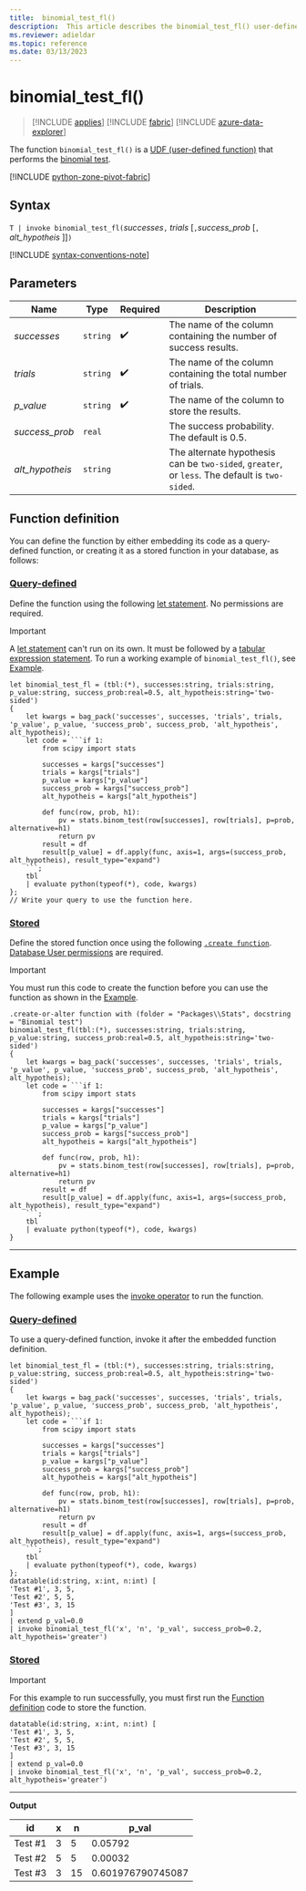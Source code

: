 ```yaml
---
title:  binomial_test_fl()
description:  This article describes the binomial_test_fl() user-defined function.
ms.reviewer: adieldar
ms.topic: reference
ms.date: 03/13/2023
---
```

# binomial_test_fl()

>[!INCLUDE [applies](../includes/applies-to-version/applies.md)] [!INCLUDE [fabric](../includes/applies-to-version/fabric.md)] [!INCLUDE [azure-data-explorer](../includes/applies-to-version/azure-data-explorer.md)]

The function `binomial_test_fl()` is a [UDF (user-defined function)](../query/functions/user-defined-functions.md) that performs the [binomial test](https://en.wikipedia.org/wiki/Binomial_test).

[!INCLUDE [python-zone-pivot-fabric](../includes/python-zone-pivot-fabric.md)]

## Syntax

`T | invoke binomial_test_fl(`*successes*`,` *trials* [`,`*success_prob* [`,` *alt_hypotheis* ]]`)`

[!INCLUDE [syntax-conventions-note](../includes/syntax-conventions-note.md)]

## Parameters

|Name|Type|Required|Description|
|--|--|--|--|
| *successes* | `string` |  :heavy_check_mark: | The name of the column containing the number of success results.|
| *trials* | `string` |  :heavy_check_mark: | The name of the column containing the total number of trials.|
| *p_value* | `string` |  :heavy_check_mark: | The name of the column to store the results.|
| *success_prob* | `real` | | The success probability. The default is 0.5.|
| *alt_hypotheis* | `string` | | The alternate hypothesis can be `two-sided`, `greater`, or `less`. The default is `two-sided`.|

## Function definition

You can define the function by either embedding its code as a query-defined function, or creating it as a stored function in your database, as follows:

### [Query-defined](#tab/query-defined)

Define the function using the following [let statement](../query/let-statement.md). No permissions are required.

> [!IMPORTANT]
> A [let statement](../query/let-statement.md) can't run on its own. It must be followed by a [tabular expression statement](../query/tabular-expression-statements.md). To run a working example of `binomial_test_fl()`, see [Example](#example).

```kusto
let binomial_test_fl = (tbl:(*), successes:string, trials:string, p_value:string, success_prob:real=0.5, alt_hypotheis:string='two-sided')
{
    let kwargs = bag_pack('successes', successes, 'trials', trials, 'p_value', p_value, 'success_prob', success_prob, 'alt_hypotheis', alt_hypotheis);
    let code = ```if 1:
        from scipy import stats
        
        successes = kargs["successes"]
        trials = kargs["trials"]
        p_value = kargs["p_value"]
        success_prob = kargs["success_prob"]
        alt_hypotheis = kargs["alt_hypotheis"]
        
        def func(row, prob, h1):
            pv = stats.binom_test(row[successes], row[trials], p=prob, alternative=h1)
            return pv
        result = df
        result[p_value] = df.apply(func, axis=1, args=(success_prob, alt_hypotheis), result_type="expand")
    ```;
    tbl
    | evaluate python(typeof(*), code, kwargs)
};
// Write your query to use the function here.
```

### [Stored](#tab/stored)

Define the stored function once using the following [`.create function`](../management/create-function.md). [Database User permissions](../access-control/role-based-access-control.md) are required.

> [!IMPORTANT]
> You must run this code to create the function before you can use the function as shown in the [Example](#example).

```kusto
.create-or-alter function with (folder = "Packages\\Stats", docstring = "Binomial test")
binomial_test_fl(tbl:(*), successes:string, trials:string, p_value:string, success_prob:real=0.5, alt_hypotheis:string='two-sided')
{
    let kwargs = bag_pack('successes', successes, 'trials', trials, 'p_value', p_value, 'success_prob', success_prob, 'alt_hypotheis', alt_hypotheis);
    let code = ```if 1:
        from scipy import stats
        
        successes = kargs["successes"]
        trials = kargs["trials"]
        p_value = kargs["p_value"]
        success_prob = kargs["success_prob"]
        alt_hypotheis = kargs["alt_hypotheis"]
        
        def func(row, prob, h1):
            pv = stats.binom_test(row[successes], row[trials], p=prob, alternative=h1)
            return pv
        result = df
        result[p_value] = df.apply(func, axis=1, args=(success_prob, alt_hypotheis), result_type="expand")
    ```;
    tbl
    | evaluate python(typeof(*), code, kwargs)
}
```

---

## Example

The following example uses the [invoke operator](../query/invoke-operator.md) to run the function.

### [Query-defined](#tab/query-defined)

To use a query-defined function, invoke it after the embedded function definition.

```kusto
let binomial_test_fl = (tbl:(*), successes:string, trials:string, p_value:string, success_prob:real=0.5, alt_hypotheis:string='two-sided')
{
    let kwargs = bag_pack('successes', successes, 'trials', trials, 'p_value', p_value, 'success_prob', success_prob, 'alt_hypotheis', alt_hypotheis);
    let code = ```if 1:
        from scipy import stats
        
        successes = kargs["successes"]
        trials = kargs["trials"]
        p_value = kargs["p_value"]
        success_prob = kargs["success_prob"]
        alt_hypotheis = kargs["alt_hypotheis"]
        
        def func(row, prob, h1):
            pv = stats.binom_test(row[successes], row[trials], p=prob, alternative=h1)
            return pv
        result = df
        result[p_value] = df.apply(func, axis=1, args=(success_prob, alt_hypotheis), result_type="expand")
    ```;
    tbl
    | evaluate python(typeof(*), code, kwargs)
};
datatable(id:string, x:int, n:int) [
'Test #1', 3, 5,
'Test #2', 5, 5,
'Test #3', 3, 15
]
| extend p_val=0.0
| invoke binomial_test_fl('x', 'n', 'p_val', success_prob=0.2, alt_hypotheis='greater')
```

### [Stored](#tab/stored)

> [!IMPORTANT]
> For this example to run successfully, you must first run the [Function definition](#function-definition) code to store the function.

```kusto
datatable(id:string, x:int, n:int) [
'Test #1', 3, 5,
'Test #2', 5, 5,
'Test #3', 3, 15
]
| extend p_val=0.0
| invoke binomial_test_fl('x', 'n', 'p_val', success_prob=0.2, alt_hypotheis='greater')
```

---

**Output**

| id | x | n | p_val |
|---|---|---|---|
| Test #1 | 3 | 5 | 0.05792 |
| Test #2 | 5 | 5 | 0.00032 |
| Test #3 | 3 | 15 | 0.601976790745087 |
